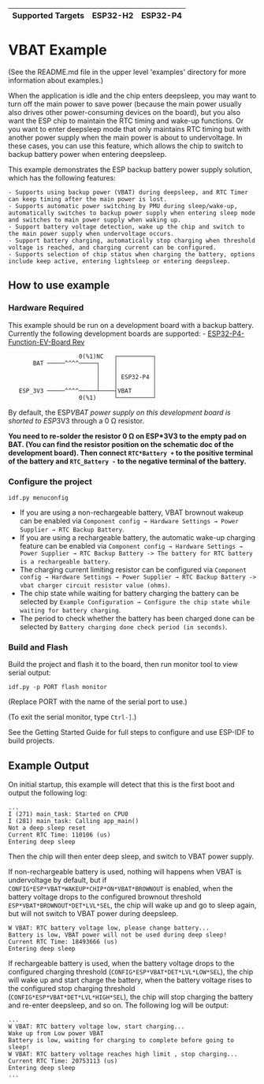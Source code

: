 | Supported Targets | ESP32-H2 | ESP32-P4 |
| ----------------- | -------- | -------- |

# VBAT Example

(See the README.md file in the upper level 'examples' directory for more information about examples.)

When the application is idle and the chip enters deepsleep, you may want to turn off the main power to save power (because the main power usually also drives other power-consuming devices on the board), but you also want the ESP chip to maintain the RTC timing and wake-up functions. Or you want to enter deepsleep mode that only maintains RTC timing but with another power supply when the main power is about to undervoltage. In these cases, you can use this feature, which allows the chip to switch to backup battery power when entering deepsleep.

This example demonstrates the ESP backup battery power supply solution, which has the following features:

    - Supports using backup power (VBAT) during deepsleep, and RTC Timer can keep timing after the main power is lost.
    - Supports automatic power switching by PMU during sleep/wake-up, automatically switches to backup power supply when entering sleep mode and switches to main power supply when waking up.
    - Support battery voltage detection, wake up the chip and switch to the main power supply when undervoltage occurs.
    - Support battery charging, automatically stop charging when threshold voltage is reached, and charging current can be configured.
    - Supports selection of chip status when charging the battery, options include keep active, entering lightsleep or entering deepsleep.

## How to use example

### Hardware Required

This example should be run on a development board with a backup battery. Currently the following development boards are supported:
    - [ESP32-P4-Function-EV-Board Rev](https://docs.espressif.com/projects/esp-dev-kits/en/latest/esp32p4/esp32-p4-function-ev-board/index.html#esp32-p4-function-ev-board)

```
                    0(%1)NC   ┌──────────┐
       BAT ─────^^^^─────┐    │          │
                         │    │          │  
                         │    │ ESP32-P4 │  
                         │    │          │  
   ESP_3V3 ─────^^^^─────┴────┤VBAT      │
                    0(%1)     └──────────┘
```

By default, the ESP*VBAT power supply on this development board is shorted to ESP*3V3 through a 0 Ω resistor.

**You need to re-solder the resistor 0 Ω on ESP*3V3 to the empty pad on BAT. (You can find the resistor position on the schematic doc of the development board). Then connect `RTC*Battery +` to the positive terminal of the battery and `RTC_Battery -` to the negative terminal of the battery.**

### Configure the project

```
idf.py menuconfig
```

- If you are using a non-rechargeable battery, VBAT brownout wakeup can be enabled via `Component config → Hardware Settings → Power Supplier → RTC Backup Battery`.
- If you are using a rechargeable battery, the automatic wake-up charging feature can be enabled via `Component config → Hardware Settings → Power Supplier → RTC Backup Battery -> The battery for RTC battery is a rechargeable battery`.
- The charging current limiting resistor can be configured via `Component config → Hardware Settings → Power Supplier → RTC Backup Battery -> vbat charger circuit resistor value (ohms)`.
- The chip state while waiting for battery charging the battery can be selected by `Example Configuration → Configure the chip state while waiting for battery charging`.
- The period to check whether the battery has been charged done can be selected by `Battery charging done check period (in seconds)`.

### Build and Flash

Build the project and flash it to the board, then run monitor tool to view serial output:

```
idf.py -p PORT flash monitor
```

(Replace PORT with the name of the serial port to use.)

(To exit the serial monitor, type ``Ctrl-]``.)

See the Getting Started Guide for full steps to configure and use ESP-IDF to build projects.

## Example Output

On initial startup, this example will detect that this is the first boot and output the following log:

```
...
I (271) main_task: Started on CPU0
I (281) main_task: Calling app_main()
Not a deep sleep reset
Current RTC Time: 110106 (us)
Entering deep sleep
```

Then the chip will then enter deep sleep, and switch to VBAT power supply.

If non-rechargeable battery is used, nothing will happens when VBAT is undervoltage by default, but if `CONFIG*ESP*VBAT*WAKEUP*CHIP*ON*VBAT*BROWNOUT` is enabled, when the battery voltage drops to the configured brownout threshold `ESP*VBAT*BROWNOUT*DET*LVL*SEL`, the chip will wake up and go to sleep again, but will not switch to VBAT power during deepsleep. 

```
W VBAT: RTC battery voltage low, please change battery...
Battery is low, VBAT power will not be used during deep sleep!
Current RTC Time: 18493666 (us)
Entering deep sleep
```

If rechargeable battery is used, when the battery voltage drops to the configured charging threshold (`CONFIG*ESP*VBAT*DET*LVL*LOW*SEL`), the chip will wake up and start charge the battery, when the battery voltage rises to the configured stop charging threshold (`CONFIG*ESP*VBAT*DET*LVL*HIGH*SEL`), the chip will stop charging the battery and re-enter deepsleep, and so on. The following log will be output:

```
...
W VBAT: RTC battery voltage low, start charging...
Wake up from Low power VBAT 
Battery is low, waiting for charging to complete before going to sleep!
W VBAT: RTC battery voltage reaches high limit , stop charging...
Current RTC Time: 20753113 (us)
Entering deep sleep
...
```

